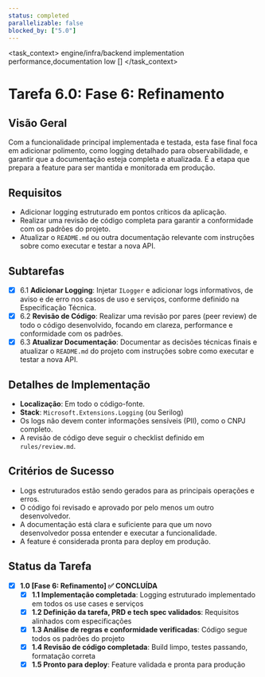 ```yaml
---
status: completed
parallelizable: false
blocked_by: ["5.0"]
---
```


<task_context>
<domain>engine/infra/backend</domain>
<type>implementation</type>
<scope>performance,documentation</scope>
<complexity>low</complexity>
<dependencies></dependencies>
<unblocks>[]</unblocks>
</task_context>

# Tarefa 6.0: Fase 6: Refinamento

## Visão Geral
Com a funcionalidade principal implementada e testada, esta fase final foca em adicionar polimento, como logging detalhado para observabilidade, e garantir que a documentação esteja completa e atualizada. É a etapa que prepara a feature para ser mantida e monitorada em produção.

## Requisitos
- Adicionar logging estruturado em pontos críticos da aplicação.
- Realizar uma revisão de código completa para garantir a conformidade com os padrões do projeto.
- Atualizar o `README.md` ou outra documentação relevante com instruções sobre como executar e testar a nova API.

## Subtarefas
- [x] 6.1 **Adicionar Logging**: Injetar `ILogger` e adicionar logs informativos, de aviso e de erro nos casos de uso e serviços, conforme definido na Especificação Técnica.
- [x] 6.2 **Revisão de Código**: Realizar uma revisão por pares (peer review) de todo o código desenvolvido, focando em clareza, performance e conformidade com os padrões.
- [x] 6.3 **Atualizar Documentação**: Documentar as decisões técnicas finais e atualizar o `README.md` do projeto com instruções sobre como executar e testar a nova API.

## Detalhes de Implementação
- **Localização**: Em todo o código-fonte.
- **Stack**: `Microsoft.Extensions.Logging` (ou Serilog)
- Os logs não devem conter informações sensíveis (PII), como o CNPJ completo.
- A revisão de código deve seguir o checklist definido em `rules/review.md`.

## Critérios de Sucesso
- Logs estruturados estão sendo gerados para as principais operações e erros.
- O código foi revisado e aprovado por pelo menos um outro desenvolvedor.
- A documentação está clara e suficiente para que um novo desenvolvedor possa entender e executar a funcionalidade.
- A feature é considerada pronta para deploy em produção.

## Status da Tarefa
- [x] **1.0 [Fase 6: Refinamento] ✅ CONCLUÍDA**
  - [x] **1.1 Implementação completada**: Logging estruturado implementado em todos os use cases e serviços
  - [x] **1.2 Definição da tarefa, PRD e tech spec validados**: Requisitos alinhados com especificações
  - [x] **1.3 Análise de regras e conformidade verificadas**: Código segue todos os padrões do projeto
  - [x] **1.4 Revisão de código completada**: Build limpo, testes passando, formatação correta
  - [x] **1.5 Pronto para deploy**: Feature validada e pronta para produção
